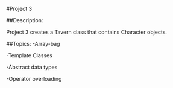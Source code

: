 #Project 3

##Description: 

Project 3 creates a Tavern class that contains Character objects.

##Topics:
-Array-bag

-Template Classes

-Abstract data types

-Operator overloading
